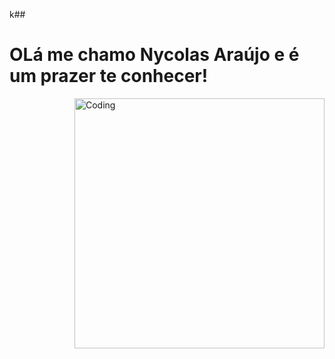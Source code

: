 k## <h1>OLá me chamo Nycolas Araújo e é um prazer te conhecer!</h1>
<div aligh="center">
<div>
    <img align="right" alt="Coding" width="400" src="https://media2.giphy.com/media/GCApYnpYmSWFW/giphy.gif?cid=ecf05e474ar13sxg6sabqhtulu7pkoclf1laf1gzdwdq7wr7&ep=v1_gifs_search&rid=giphy.gif&ct=g">
</div>
